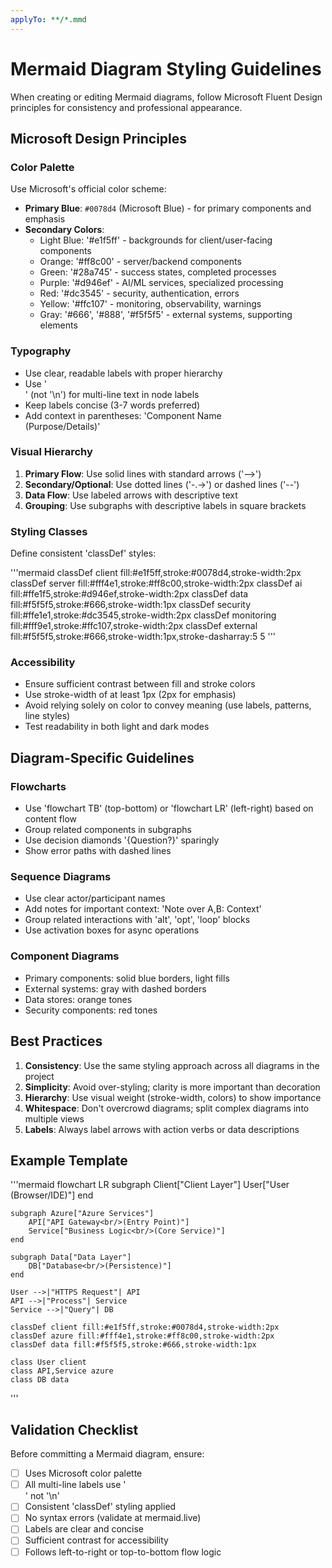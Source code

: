 ```yaml
---
applyTo: **/*.mmd
---
```


# Mermaid Diagram Styling Guidelines

When creating or editing Mermaid diagrams, follow Microsoft Fluent Design principles for consistency and professional appearance.

## Microsoft Design Principles

### Color Palette

Use Microsoft's official color scheme:

- **Primary Blue**: `#0078d4` (Microsoft Blue) - for primary components and emphasis
- **Secondary Colors**:
  - Light Blue: '#e1f5ff' - backgrounds for client/user-facing components
  - Orange: '#ff8c00' - server/backend components
  - Green: '#28a745' - success states, completed processes
  - Purple: '#d946ef' - AI/ML services, specialized processing
  - Red: '#dc3545' - security, authentication, errors
  - Yellow: '#ffc107' - monitoring, observability, warnings
  - Gray: '#666', '#888', '#f5f5f5' - external systems, supporting elements

### Typography

- Use clear, readable labels with proper hierarchy
- Use '<br/>' (not '\n') for multi-line text in node labels
- Keep labels concise (3-7 words preferred)
- Add context in parentheses: 'Component Name<br/>(Purpose/Details)'

### Visual Hierarchy

1. **Primary Flow**: Use solid lines with standard arrows ('-->')
2. **Secondary/Optional**: Use dotted lines ('-.->') or dashed lines ('--')
3. **Data Flow**: Use labeled arrows with descriptive text
4. **Grouping**: Use subgraphs with descriptive labels in square brackets

### Styling Classes

Define consistent 'classDef' styles:

'''mermaid
classDef client fill:#e1f5ff,stroke:#0078d4,stroke-width:2px
classDef server fill:#fff4e1,stroke:#ff8c00,stroke-width:2px
classDef ai fill:#ffe1f5,stroke:#d946ef,stroke-width:2px
classDef data fill:#f5f5f5,stroke:#666,stroke-width:1px
classDef security fill:#ffe1e1,stroke:#dc3545,stroke-width:2px
classDef monitoring fill:#fff9e1,stroke:#ffc107,stroke-width:2px
classDef external fill:#f5f5f5,stroke:#666,stroke-width:1px,stroke-dasharray:5 5
'''

### Accessibility

- Ensure sufficient contrast between fill and stroke colors
- Use stroke-width of at least 1px (2px for emphasis)
- Avoid relying solely on color to convey meaning (use labels, patterns, line styles)
- Test readability in both light and dark modes

## Diagram-Specific Guidelines

### Flowcharts

- Use 'flowchart TB' (top-bottom) or 'flowchart LR' (left-right) based on content flow
- Group related components in subgraphs
- Use decision diamonds '{Question?}' sparingly
- Show error paths with dashed lines

### Sequence Diagrams

- Use clear actor/participant names
- Add notes for important context: 'Note over A,B: Context'
- Group related interactions with 'alt', 'opt', 'loop' blocks
- Use activation boxes for async operations

### Component Diagrams

- Primary components: solid blue borders, light fills
- External systems: gray with dashed borders
- Data stores: orange tones
- Security components: red tones

## Best Practices

1. **Consistency**: Use the same styling approach across all diagrams in the project
2. **Simplicity**: Avoid over-styling; clarity is more important than decoration
3. **Hierarchy**: Use visual weight (stroke-width, colors) to show importance
4. **Whitespace**: Don't overcrowd diagrams; split complex diagrams into multiple views
5. **Labels**: Always label arrows with action verbs or data descriptions

## Example Template

'''mermaid
flowchart LR
    subgraph Client["Client Layer"]
        User["User<br/>(Browser/IDE)"]
    end
    
    subgraph Azure["Azure Services"]
        API["API Gateway<br/>(Entry Point)"]
        Service["Business Logic<br/>(Core Service)"]
    end
    
    subgraph Data["Data Layer"]
        DB["Database<br/>(Persistence)"]
    end
    
    User -->|"HTTPS Request"| API
    API -->|"Process"| Service
    Service -->|"Query"| DB
    
    classDef client fill:#e1f5ff,stroke:#0078d4,stroke-width:2px
    classDef azure fill:#fff4e1,stroke:#ff8c00,stroke-width:2px
    classDef data fill:#f5f5f5,stroke:#666,stroke-width:1px
    
    class User client
    class API,Service azure
    class DB data
'''

## Validation Checklist

Before committing a Mermaid diagram, ensure:

- [ ] Uses Microsoft color palette
- [ ] All multi-line labels use '<br/>' not '\n'
- [ ] Consistent 'classDef' styling applied
- [ ] No syntax errors (validate at mermaid.live)
- [ ] Labels are clear and concise
- [ ] Sufficient contrast for accessibility
- [ ] Follows left-to-right or top-to-bottom flow logic
